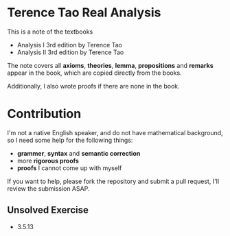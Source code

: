 # Terence Tao Real Analysis

This is a note of the textbooks

- Analysis I 3rd edition by Terence Tao
- Analysis II 3rd edition by Terence Tao

The note covers all **axioms**, **theories**, **lemma**, **propositions** and **remarks** appear in the book, which are copied directly from the books.

Additionally, I also wrote proofs if there are none in the book.

# Contribution

I'm not a native English speaker, and do not have mathematical background, so I need some help for the following things:

- **grammer**, **syntax** and **semantic correction**
- more **rigorous proofs**
- **proofs** I cannot come up with myself

If you want to help, please fork the repository and submit a pull request, I'll review the submission ASAP.

## Unsolved Exercise
- 3.5.13